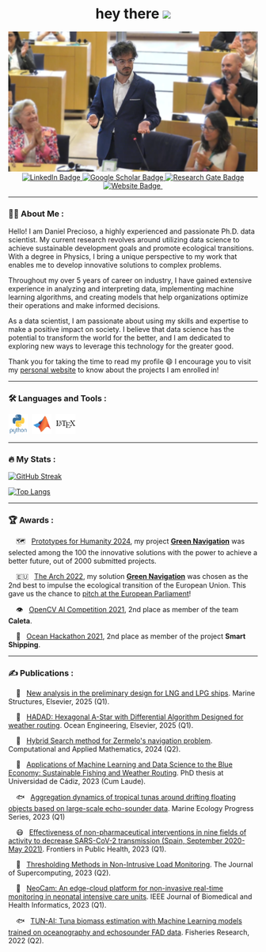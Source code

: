 <div id="header" align="center">
  <h1>
    hey there
    <img src="https://media.giphy.com/media/hvRJCLFzcasrR4ia7z/giphy.gif" width="30px"/>
  </h1>
  <!-- Picture -->
  <a href="https://youtu.be/T2VRDSczxVM"><img src="https://github.com/daniprec/daniprec.github.io/blob/main/images/2023-06-07-pitch.png" width="600"/></a>
  <!-- Badges -->
  <div id="badges">
    <!-- Linkedin -->
    <a href="https://www.linkedin.com/in/daniel-precioso-garcelan">
      <img src="https://img.shields.io/badge/LinkedIn-blue?style=for-the-badge&logo=linkedin&logoColor=white" alt="LinkedIn Badge"/>
    </a>
    <!-- Google Scholar -->
    <a href="https://scholar.google.com/citations?user=vr6z5FwAAAAJ&hl=en">
      <img src="https://img.shields.io/badge/Google-Scholar-lightgrey" alt="Google Scholar Badge"/>
    </a>
    <!-- Research Gate -->
    <a href="https://www.researchgate.net/profile/Daniel-Precioso-Garcelan">
      <img src="https://img.shields.io/badge/Research-Gate-9cf" alt="Research Gate Badge"/>
    </a>
    <!-- Personal website -->
    <a href="https://daniprec.github.io/">
      <img src="https://img.shields.io/badge/My-Website-red" alt="Website Badge"/>
    </a>
    <!-- Profile views -->
    <img src="https://komarev.com/ghpvc/?username=daniprec&style=flat-square&color=blue" alt=""/>
  </div>
</div>

---

### :man_technologist: About Me :

Hello! I am Daniel Precioso, a highly experienced and passionate Ph.D. data scientist. My current research revolves around utilizing data science to achieve sustainable development goals and promote ecological transitions. With a degree in Physics, I bring a unique perspective to my work that enables me to develop innovative solutions to complex problems.

Throughout my over 5 years of career on industry, I have gained extensive experience in analyzing and interpreting data, implementing machine learning algorithms, and creating models that help organizations optimize their operations and make informed decisions.

As a data scientist, I am passionate about using my skills and expertise to make a positive impact on society. I believe that data science has the potential to transform the world for the better, and I am dedicated to exploring new ways to leverage this technology for the greater good.

Thank you for taking the time to read my profile 😄
I encourage you to visit my [personal website](https://danielprecioso.com/) to know about the projects I am enrolled in!

---

### :hammer_and_wrench: Languages and Tools :

<div>
  <img src="https://github.com/devicons/devicon/blob/master/icons/python/python-original-wordmark.svg" title="Python" alt="Python" width="40" height="40"/>&nbsp;
  <img src="https://github.com/devicons/devicon/blob/master/icons/matlab/matlab-original.svg" title="Matlab" alt="Matlab" width="40" height="40"/>&nbsp;
  <img src="https://github.com/devicons/devicon/blob/master/icons/latex/latex-original.svg" title="Latex" alt="Latex" width="40" height="40"/>&nbsp;
</div>

---

### :fire: My Stats :

[![GitHub Streak](http://github-readme-streak-stats.herokuapp.com?user=daniprec&theme=dark&background=000000)](https://git.io/streak-stats)

[![Top Langs](https://github-readme-stats.vercel.app/api/top-langs/?username=daniprec&layout=compact&theme=vision-friendly-dark)](https://github.com/anuraghazra/github-readme-stats)

---

### :trophy: Awards :

&nbsp;&nbsp;&nbsp; :world_map: &nbsp; [Prototypes for Humanity 2024](https://www.prototypesforhumanity.com/), my project [**Green Navigation**](https://greenavigation.com/) was selected among the 100 the innovative solutions with the power to achieve a better future, out of 2000 submitted projects.

&nbsp;&nbsp;&nbsp; :eu: &nbsp; [The Arch 2022](https://youtu.be/T2VRDSczxVM), my solution [**Green Navigation**](https://greenavigation.com/) was chosen as the 2nd best to impulse the ecological transition of the European Union. This gave us the chance to [pitch at the European Parliament](https://youtu.be/T2VRDSczxVM)!

&nbsp;&nbsp;&nbsp; :eye: &nbsp; [OpenCV AI Competition 2021](https://opencv.org/opencv-ai-competition-2021/), 2nd place as member of the team **Caleta**.

&nbsp;&nbsp;&nbsp; :ocean: &nbsp; [Ocean Hackathon 2021](https://www.youtube.com/watch?v=nzPbj88IV0c&t=5300s), 2nd place as member of the project **Smart Shipping**.

---

### :writing_hand: Publications :

&nbsp;&nbsp;&nbsp; :ship: &nbsp; [New analysis in the preliminary design for LNG and LPG ships](https://doi.org/10.1016/j.marstruc.2025.103863). Marine Structures, Elsevier, 2025 (Q1).

&nbsp;&nbsp;&nbsp; :ship: &nbsp; [HADAD: Hexagonal A-Star with Differential Algorithm Designed for weather routing](https://doi.org/10.1016/j.oceaneng.2024.120050). Ocean Engineering, Elsevier, 2025 (Q1).

&nbsp;&nbsp;&nbsp; :ship: &nbsp; [Hybrid Search method for Zermelo's navigation problem](https://doi.org/10.1007/s40314-024-02756-w). Computational and Applied Mathematics, 2024 (Q2).

&nbsp;&nbsp;&nbsp; :book: &nbsp;  [Applications of Machine Learning and Data Science to the Blue Economy: Sustainable Fishing and Weather Routing](https://rodin.uca.es/handle/10498/29451). PhD thesis at Universidad de Cádiz, 2023 (Cum Laude).

&nbsp;&nbsp;&nbsp; :fish: &nbsp; [Aggregation dynamics of tropical tunas around drifting floating objects based on large-scale echo-sounder data](https://doi.org/10.3354/meps14338). Marine Ecology Progress Series, 2023 (Q1)

&nbsp;&nbsp;&nbsp; :mask: &nbsp; [Effectiveness of non-pharmaceutical interventions in nine fields of activity to decrease SARS-CoV-2 transmission (Spain, September 2020-May 2021)](https://doi.org/10.3389/fpubh.2023.1061331). Frontiers in Public Health, 2023 (Q1).

&nbsp;&nbsp;&nbsp; :electric_plug: &nbsp; [Thresholding Methods in Non-Intrusive Load Monitoring](https://doi.org/10.1007/s11227-023-05149-8). The Journal of Supercomputing, 2023 (Q2).

&nbsp;&nbsp;&nbsp; :baby_bottle: &nbsp; [NeoCam: An edge-cloud platform for non-invasive real-time monitoring in neonatal intensive care units](https://doi.org/10.1109/JBHI.2023.3240245). IEEE Journal of Biomedical and Health Informatics, 2023 (Q1).

&nbsp;&nbsp;&nbsp; :fish: &nbsp; [TUN-AI: Tuna biomass estimation with Machine Learning models trained on oceanography and echosounder FAD data](https://doi.org/10.1016/j.fishres.2022.106263). Fisheries Research, 2022 (Q2).
